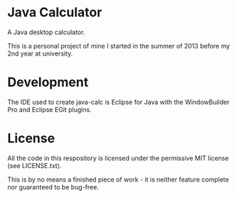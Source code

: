 Java Calculator
=========

A Java desktop calculator.

This is a personal project of mine I started in the summer of 2013 before my 2nd year at university.

Development
=========

The IDE used to create java-calc is Eclipse for Java with the WindowBuilder Pro and Eclipse EGit plugins.

License
=========

All the code in this respository is licensed under the permissive MIT license (see LICENSE.txt). 

This is by no means a finished piece of work - it is neither feature complete nor guaranteed to be bug-free.


